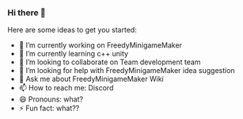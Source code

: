 ### Hi there 👋


Here are some ideas to get you started:

- 🔭 I’m currently working on FreedyMinigameMaker
- 🌱 I’m currently learning c++ unity
- 👯 I’m looking to collaborate on Team development team
- 🤔 I’m looking for help with FreedyMinigameMaker idea suggestion
- 💬 Ask me about FreedyMinigameMaker Wiki
- 📫 How to reach me: Discord
- 😄 Pronouns: what?
- ⚡ Fun fact: what??
